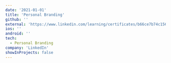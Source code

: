```yaml
---
date: '2021-01-01'
title: 'Personal Branding'
github: ''
external: 'https://www.linkedin.com/learning/certificates/b66ce7b74c15638b3d6574680c2d5b64163610cfd930cd7de818df9d1aeaba22?trk=backfilled_certificate'
ios: ''
android: ''
tech:
  - Personal Branding
company: 'LinkedIn'
showInProjects: false
---
```



